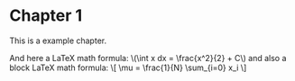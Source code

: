 # Chapter 1

This is a example chapter.

And here a LaTeX math formula: \\(\int x dx = \frac{x^2}{2} + C\\) and also a block LaTeX math formula:
\\[     \mu = \frac{1}{N} \sum_{i=0} x_i     \\]